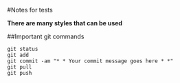 #Notes for tests

**There are many styles that can be used**

##Important git commands

````
git status
git add
git commit -am "* * Your commit message goes here * *"
git pull
git push

````